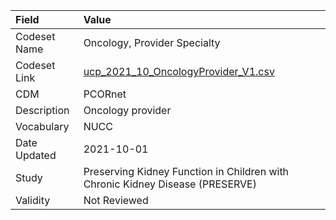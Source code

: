 |Field        |Value                                                                         |
|:------------|:-----------------------------------------------------------------------------|
|Codeset Name |Oncology, Provider Specialty                                                  |
|Codeset Link |[ucp_2021_10_OncologyProvider_V1.csv](https://github.com/PEDSnet/Variable-Dictionary/blob/main/visits/ucp_2021_10_OncologyProvider_V1.csv.csv)|
|CDM          |PCORnet                                                                       |
|Description  |Oncology provider                                                             |
|Vocabulary   |NUCC                                                                          |
|Date Updated |2021-10-01                                                                    |
|Study        |Preserving Kidney Function in Children with Chronic Kidney Disease (PRESERVE) |
|Validity     |Not Reviewed                                                                  |
